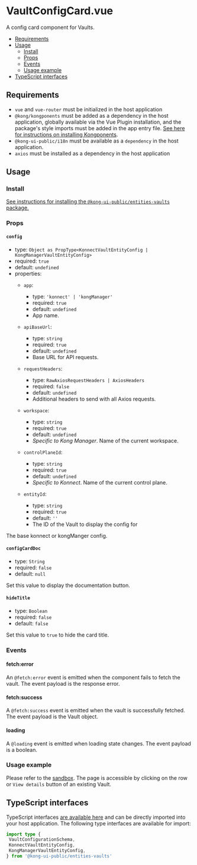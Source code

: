 # VaultConfigCard.vue

A config card component for Vaults.

- [Requirements](#requirements)
- [Usage](#usage)
  - [Install](#install)
  - [Props](#props)
  - [Events](#events)
  - [Usage example](#usage-example)
- [TypeScript interfaces](#typescript-interfaces)

## Requirements

- `vue` and `vue-router` must be initialized in the host application
- `@kong/kongponents` must be added as a dependency in the host application, globally available via the Vue Plugin installation, and the package's style imports must be added in the app entry file. [See here for instructions on installing Kongponents](https://kongponents.konghq.com/#globally-install-all-kongponents).
- `@kong-ui-public/i18n` must be available as a `dependency` in the host application.
- `axios` must be installed as a dependency in the host application

## Usage

### Install

[See instructions for installing the `@kong-ui-public/entities-vaults` package.](../README.md#install)

### Props

#### `config`

- type: `Object as PropType<KonnectVaultEntityConfig | KongManagerVaultEntityConfig>`
- required: `true`
- default: `undefined`
- properties:
  - `app`:
    - type: `'konnect' | 'kongManager'`
    - required: `true`
    - default: `undefined`
    - App name.

  - `apiBaseUrl`:
    - type: `string`
    - required: `true`
    - default: `undefined`
    - Base URL for API requests.

  - `requestHeaders`:
    - type: `RawAxiosRequestHeaders | AxiosHeaders`
    - required: `false`
    - default: `undefined`
    - Additional headers to send with all Axios requests.

  - `workspace`:
    - type: `string`
    - required: `true`
    - default: `undefined`
    - *Specific to Kong Manager*. Name of the current workspace.

  - `controlPlaneId`:
    - type: `string`
    - required: `true`
    - default: `undefined`
    - *Specific to Konnect*. Name of the current control plane.

  - `entityId`:
    - type: `string`
    - required: `true`
    - default: `''`
    - The ID of the Vault to display the config for

The base konnect or kongManger config.

#### `configCardDoc`

- type: `String`
- required: `false`
- default: `null`

Set this value to display the documentation button.

#### `hideTitle`

- type: `Boolean`
- required: `false`
- default: `false`

Set this value to `true` to hide the card title.

### Events

#### fetch:error

An `@fetch:error` event is emitted when the component fails to fetch the vault. The event payload is the response error.

#### fetch:success

A `@fetch:success` event is emitted when the vault is successfully fetched. The event payload is the Vault object.

#### loading

A `@loading` event is emitted when loading state changes. The event payload is a boolean.

### Usage example

Please refer to the [sandbox](../sandbox/pages/VaultConfigCardPage.vue). The page is accessible by clicking on the row or `View details` button of an existing Vault.

## TypeScript interfaces

TypeScript interfaces [are available here](https://github.com/Kong/public-ui-components/blob/main/packages/entities/entities-vaults/src/types/vault-config.ts) and can be directly imported into your host application. The following type interfaces are available for import:

```ts
import type {
 VaultConfigurationSchema,
 KonnectVaultEntityConfig,
 KongManagerVaultEntityConfig,
} from '@kong-ui-public/entities-vaults'
```
